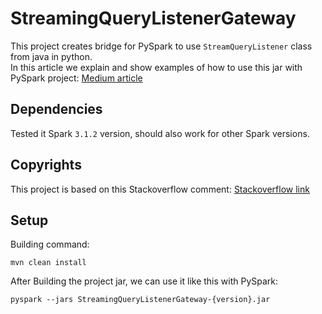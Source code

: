 # StreamingQueryListenerGateway
This project creates bridge for PySpark to use `StreamQueryListener` class from java in python. \
In this article we explain and show examples of how to use this jar with PySpark project: 
[Medium article]()


## Dependencies
Tested it Spark `3.1.2` version, should also work for other Spark versions.

## Copyrights
This project is based on this Stackoverflow comment: 
[Stackoverflow link](https://stackoverflow.com/questions/47357418/how-to-get-the-output-from-console-streaming-sink-in-zeppelin)

## Setup
Building command:

    mvn clean install

After Building the project jar, we can use it like this with PySpark: 

    pyspark --jars StreamingQueryListenerGateway-{version}.jar
